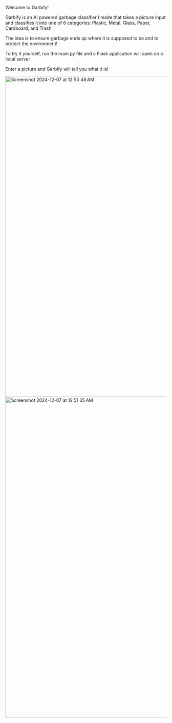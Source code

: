 Welcome to Garbify! 

Garbify is an AI powered garbage classifier I made that takes a picture input and classifies it into one of 6 categories: 
Plastic, Metal, Glass, Paper, Cardboard, and Trash

The idea is to ensure garbage ends up where it is supposed to be and to protect the environment!

To try it yourself, run the main.py file and a Flask application will open on a local server

Enter a picture and Garbify will tell you what it is!


<img width="1000" alt="Screenshot 2024-12-07 at 12 50 48 AM" src="https://github.com/user-attachments/assets/3b297fa4-ffcc-4e5c-9eb5-62e25dc102f1">

<img width="1000" alt="Screenshot 2024-12-07 at 12 51 35 AM" src="https://github.com/user-attachments/assets/baafeb40-9eb7-493c-8b7f-a66bd6704104">




